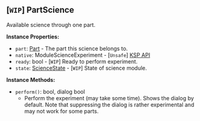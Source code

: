 ## \[`WIP`\] PartScience

Available science through one part.


**Instance Properties:**
- `part`: [Part](PartBase.md) - The part this science belongs to.
- `native`: ModuleScienceExperiment - \[`Unsafe`\] [KSP API](https://kerbalspaceprogram.com/api/class_module_science_experiment.html)
- `ready`: bool - \[`WIP`\] Ready to perform experiment.
- `state`: [ScienceState](ScienceState.md) - \[`WIP`\] State of science module.

**Instance Methods:**
- `perform()`: bool, dialog bool
  - Perform the experiment (may take some time). Shows the dialog by default. Note that suppressing the dialog is rather experimental and may not work for some parts.
